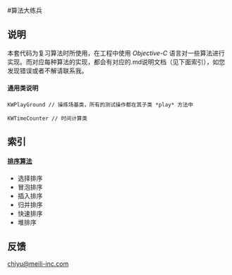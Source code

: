 #算法大练兵

## 说明

本套代码为复习算法时所使用，在工程中使用 *Objective-C* 语言对一些算法进行实现。而对应每种算法的实现，都会有对应的.md说明文档（见下面索引），如您发现错误或者不解请联系我。

#### 通用类说明

```
KWPlayGround // 操练场基类，所有的测试操作都在其子类 *play* 方法中

KWTimeCounter // 时间计算类
```

## 索引

#### [排序算法](https://raw.githubusercontent.com/kevin-ma/Algorithms-oc/master/README_FILES/Sort.md)

* 选择排序
* 冒泡排序
* 插入排序
* 归并排序
* 快速排序
* 堆排序

## 反馈

[chiyu@meili-inc.com](mailto://chiyu@meili-inc.com)


